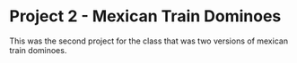 # Project 2 - Mexican Train Dominoes

This was the second project for the class that was two versions
of mexican train dominoes.

